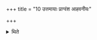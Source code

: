 +++
title = "10 उत्तमायाः प्राग्वंश आहवनीयः"

+++

<details><summary>थिते</summary>

उत्तमायाः प्राग्वंश आहवनीयः । बहिर्गार्हपत्यह् १०
</details>
